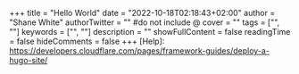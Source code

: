 +++
title = "Hello World"
date = "2022-10-18T02:18:43+02:00"
author = "Shane White"
authorTwitter = "" #do not include @
cover = ""
tags = ["", ""]
keywords = ["", ""]
description = ""
showFullContent = false
readingTime = false
hideComments = false
+++
[Help]: https://developers.cloudflare.com/pages/framework-guides/deploy-a-hugo-site/